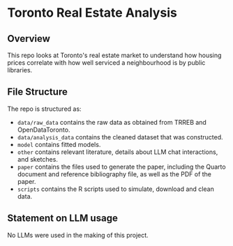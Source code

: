 # Toronto Real Estate Analysis

## Overview

This repo looks at Toronto's real estate market to understand how housing prices correlate with how well serviced a neighbourhood is by public libraries.

## File Structure

The repo is structured as:

-   `data/raw_data` contains the raw data as obtained from TRREB and OpenDataToronto.
-   `data/analysis_data` contains the cleaned dataset that was constructed.
-   `model` contains fitted models. 
-   `other` contains relevant literature, details about LLM chat interactions, and sketches.
-   `paper` contains the files used to generate the paper, including the Quarto document and reference bibliography file, as well as the PDF of the paper. 
-   `scripts` contains the R scripts used to simulate, download and clean data.


## Statement on LLM usage

No LLMs were used in the making of this project.
